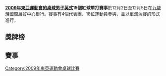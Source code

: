**[2009年東亞運動會的](https://zh.wikipedia.org/wiki/2009年東亞運動會 "wikilink")[桌球男子英式](../Page/2009年東亞運動會桌球比賽.md "wikilink")15個紅球單打賽事**於12月2日至12月5日在[九龍灣國際展貿中心](../Page/九龍灣國際展貿中心.md "wikilink")舉行。賽事有4個代表團、18位運動員參與，並以單淘汰賽的形式進行。

## 獎牌榜

## 賽事

[Category:2009年東亞運動會桌球比賽](https://zh.wikipedia.org/wiki/Category:2009年東亞運動會桌球比賽 "wikilink")